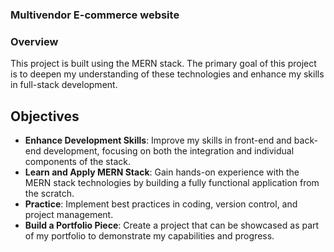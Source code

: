 ### Multivendor E-commerce website 

### Overview
This project is built using the MERN stack. The primary goal of this project is to deepen my understanding of these technologies and enhance my skills in full-stack development.

## Objectives
- **Enhance Development Skills**: Improve my skills in front-end and back-end development, focusing on both the integration and individual components of the stack.
- **Learn and Apply MERN Stack**: Gain hands-on experience with the MERN stack technologies by building a fully functional application from the scratch.
- **Practice**: Implement best practices in coding, version control, and project management.
- **Build a Portfolio Piece**: Create a project that can be showcased as part of my portfolio to demonstrate my capabilities and progress.
